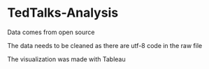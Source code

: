 # TedTalks-Analysis
Data comes from open source

The data needs to be cleaned as there are utf-8 code in the raw file

The visualization was made with Tableau
